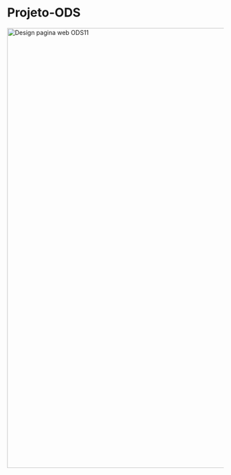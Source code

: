 # Projeto-ODS
<img width="1440" height="1024" alt="Design pagina web ODS11" src="https://github.com/user-attachments/assets/a56d63b5-6207-4f08-941e-017ef6e42c60" />
